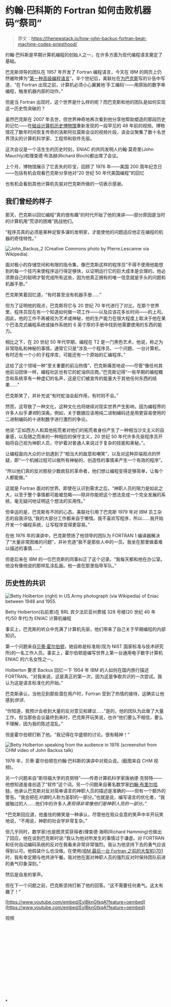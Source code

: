 # 约翰·巴科斯的 Fortran 如何击败机器码“祭司”

> 原文：<https://thenewstack.io/how-john-backus-fortran-beat-machine-codes-priesthood/>

约翰·巴科斯是早期计算机编程的创始人之一，在许多方面为现代编程语言奠定了基础。

巴克斯领导的团队在 1957 年开发了 Fortran 编程语言，今天在 IBM 的网页上仍然被吹捧为“[第一种高级编程语言](https://research.ibm.com/interactive/frances-allen/)”。半个世纪后，美联社在[为巴克斯](https://www.nbcnews.com/id/wbna17704662)写的讣告中写道，“在 Fortran 出现之前，计算机必须小心翼翼地‘手工编码’——用原始的数字串编程，触发机器内部的动作。”

但是当 Fortran 出现时，这个世界是什么样的呢？而巴克斯和他的团队是如何实现这一历史性突破的？

虽然巴克斯在 2007 年去世，但世界神奇地再次看到他分享他帮助塑造的那段历史的记忆——在[硅谷](https://youtu.be/EylBknGtkqA)[计算机历史博物馆](https://computerhistory.org/)重新发现的一段罕见的 48 年前的视频。博物馆花了数年时间恢复传奇的洛斯阿拉莫斯会议的视频片段，该会议聚集了数十名世界顶尖的计算机科学家、工程师和软件先驱。

这次会议是一个活生生的历史时刻，ENIAC 的共同发明人约翰·莫奇里(John Mauchly)和理查德·布洛赫(Richard Bloch)都出席了会议。

上个月，博物馆展示了它丢失的珍宝，回顾了 1976 年——美国 200 周年纪念日——包括有机会观看巴克斯分享他对“20 世纪 50 年代美国编程”的回忆

也有机会看到其他计算机先驱对巴克斯所做的一切表示感谢。

## 我们曾经的样子

那天，巴克斯以回忆编程“真的很有趣”的时代开始了他的演讲——部分原因是当时的计算机用“荒谬的困难”挑战他们。

“程序员真的必须是某种足智多谋的发明家，才能使他的问题适应他正在编程的机器的奇怪特性。”

![John_Backus_2 (Creative Commons photo by PIerre.Lescanne via Wikipedia).](img/59957ace3814172f3977e955cfb18bad.png)

面对极小的存储空间和有限的指令集，像巴克斯这样的程序员“不得不使用他能想到的每一个技巧来使程序运行得足够快，以证明运行它的巨大成本是合理的。他必须靠自己的聪明才智完成所有这些，因为他真正拥有的唯一信息就是手头的问题和机器手册。”

巴克斯笑着回忆道，“有时甚至没有机器手册……”

但为了证明他的观点，巴克斯将它与 20 世纪 70 年代进行了对比，在那个世界里，程序员现在有一个知道如何做一项工作——以及应该花多长时间——的上司。因此，他的工作不再被视为艺术或神秘，他的生产能力在很大程度上取决于他在某个巴洛克式编程系统或操作系统的 6 英寸厚的手册中找到他需要使用的东西的能力。

相比之下，在 20 世纪 50 年代早期，编程在 T2 是一门黑色艺术，他说，称之为非常隐私和神秘的事情。通常它只是“涉及一个程序员、一个问题、一台计算机，有时还有一个小的子程序库，可能还有一个原始的汇编程序。”

这给了这个领域一种“至关重要的前沿热情”，巴克斯痛苦地说——尽管“像任何其他前沿团体一样，编程社区也有它的蛇油供应商。”巴克斯记得“一些早期的编程概念和系统享有一种虚幻的名声，这是它们被宣传的能量大于其他任何东西的结果……”

巴克斯笑了，并补充说“有时蛇油会起作用，有时则不会。”

然而，这导致了一种文化，这种文化也将继续对现实世界产生影响，因为编程界的许多人似乎*重视*的深奥。例如，关于数据应该用纯二进制编码还是用更容易使用的二进制编码的十进制数字进行激烈的争论。

他说:“正如西方人和其他拓荒者对他们的拓荒者身份产生了一种相当沙文主义的自豪感，以及随之而来的一种相应的保守主义，20 世纪 50 年代许多先驱程序员开始将自己视为神职人员，守护着对普通人来说过于复杂的技能和奥秘。”。

让编程面向大众的计划遇到了“相当大的敌意和嘲笑”，以及对这种异端观点的怀疑，即“一个机械过程可以做所有神秘的、创造性的事情来产生一个有效的程序”。

“所以他们真的反对那些少数疯狂的革命者，他们想让编程变得足够简单，让每个人都能做。”

这就是 Fortran 面对的世界。即使在认识到需求之后，“神职人员的阻力是如此之大，以至于整个事情都可能被忽略——除非你能把这个想法变成一个完全发展的系统，毫无疑问地证明这个想法的实用性。”

但幸运的是，巴克斯有不同的心态。美联社引用了巴克斯 1979 年对 IBM 员工杂志的自我评估,“我的大部分工作都来自于懒惰。我不喜欢写程序，所以……我开始开发一个编程系统，让写程序变得更容易。”

在他 1976 年的演讲中，巴克斯赞扬了他领导的团队为 FORTRAN 1 编译器解决了“大量非常困难的问题”，并补充道“我不是那些人中的一员。我坐在那里做着难以描述的事情……”

但是后来在 IBM 的一位巴克斯的同事纠正了这个记录。“我每天都和他在办公室。他没有像他说的那样乱涂乱画。他一直在那里指导军队。”

## 历史性的共识

![Betty Holberton (right) in US Army photograph (via Wikipedia) of Eniac between 1948 and 1955.](img/29415d21d1954ebd7befd4b1002f88f6.png)

Betty Holberton(右前景)在 BRL 宾夕法尼亚州费城 328 号楼(20 世纪 40 年代/50 年代)为 ENIAC 计算机编程

事实上，巴克斯的听众中充满了计算机先驱，他们带来了自己关于早期编程的内部知识。

第一个问题来自[贝蒂·霍尔伯顿](https://en.wikipedia.org/wiki/Betty_Holberton)，她自称是标准局(现为 NIST 国家标准与技术研究所)的一名工作人员。事实上，霍尔伯顿是编写世界上第一台通用电子数字计算机 ENIAC 的六名女性之一。

Holberton 要求 Backus 回忆一下 1954 年 IBM 的人如何在国内旅行描述 FORTRAN。“对我来说，这是真正的第一次，因为这是争取共识的一次尝试。我认为这是语言标准化的开始。”

巴克斯承认，当他见到那些潜在用户时，Fortran 受到了热情的接待，这确实让他感到*惊讶。*

“你知道，我预计会收到大量的反对意见和建议……”是的，他的团队为此做了大量工作，但当那些会议最终到来时，巴克斯开玩笑说，也许“他们要么不相信，要么不理解，因为我的陈述混乱。”

但是霍尔伯顿打断了他。“我记得在华盛顿的讨论。很有精神！”

![ Betty Holberton speaking from the audience in 1976 (screenshot from CHM video of John Backus talk)](img/f2d95bfe5fc0e06fefcee709b22758d8.png)

1976 年，贝蒂·霍尔伯顿在约翰·巴科斯的演讲中对观众说。(截图来自 CHM 视频)。

另一个问题来自“斯坦福大学的克努特”——传奇计算机科学家唐纳德·克努特——他想知道是谁创造了“软件”这个词。另一个问题来自著名数学家[约翰·布里尔哈特](https://en.wikipedia.org/wiki/John_Brillhart)，他承认巴克斯对反对简单语言的神职人员的描述是准确的——但有一个额外的警告。“我会把在*对面*的人称为圣职的一部分。”也就是说，编写语言的优化者，“我接触过的人……他们中的许多人*表现得非常像他们是神职人员的一部分。”*

 *巴克斯回应道，他羞怯的微笑是一种承认，尽管他在观众会意的笑声中半开玩笑地说，“不用说，神职的社会学非常复杂。”

但几乎同时，数学家(也是图灵奖获得者)理查德·海明(Richard Hamming)也做出了回应，他在谈到巴克斯时说:“我认为他对所发生的事情过于谦虚。对 FORTRAN 和任何自动编码系统的反对在我看来非常非常强烈。我认为他坚持下去的勇气应该得到认可。他假装什么也没做。在使用[(IBM 最后一台 Fortran 之前的大型机)701](https://en.wikipedia.org/wiki/IBM_701) 时，我有幸定期与他共进午餐。我对他在面对神职人员的强烈反对时保持团队前进的勇气印象深刻。”

然后是自发的掌声。

但在下一个问题之前，巴克斯坚持打断了他的回答。“这不需要任何勇气。这太有趣了！”

[https://www.youtube.com/embed/EylBknGtkqA?feature=oembed](https://www.youtube.com/embed/EylBknGtkqA?feature=oembed)

视频

<svg xmlns:xlink="http://www.w3.org/1999/xlink" viewBox="0 0 68 31" version="1.1"><title>Group</title> <desc>Created with Sketch.</desc></svg>*